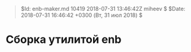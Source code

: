 > $Id: enb-maker.md 10419 2018-07-31 13:46:42Z miheev $
> $Date: 2018-07-31 16:46:42 +0300 (Вт, 31 июл 2018) $

Сборка утилитой enb
===================

